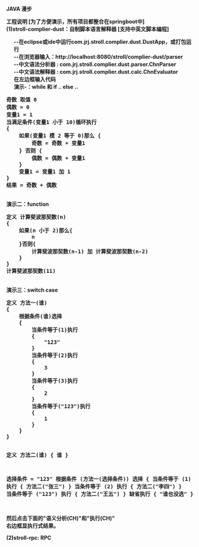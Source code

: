 <strong>JAVA 漫步</string>

<strong>工程说明 [为了方便演示，所有项目都整合在springboot中]</string><br/>
(1)stroll-complier-dust：自制脚本语言解释器 [支持中英文脚本编程]<br/>
<p style="padding-left:20px;">
--在eclipse或ide中运行com.jrj.stroll.complier.dust.DustApp，或打包运行<br/>
--在浏览器输入：http://localhost:8080/stroll/complier-dust/parser<br/>
--中文语法分析器 : com.jrj.stroll.complier.dust.parser.ChnParser<br/>
--中文语法解释器 : com.jrj.stroll.complier.dust.calc.ChnEvaluator<br/>
在左边框输入代码<br/>
演示-：while 和 if .. else ..<br/>
<pre>
奇数 取值 0
偶数 = 0
变量1 = 1
当满足条件(变量1 小于 10)循环执行
{
	如果(变量1 模 2 等于 0)那么 {
		奇数 = 奇数 + 变量1
	} 否则 {
		偶数 = 偶数 + 变量1
	}
	变量1 = 变量1 加 1
}
结果 = 奇数 + 偶数
</pre>
<br>
演示二：function <br/>
<pre>
定义 计算斐波那契数(n)
{
	如果(n 小于 2)那么{
		n
	}否则{
		计算斐波那契数(n-1) 加 计算斐波那契数(n-2)
	}
}
计算斐波那契数(11)
</pre>
<br/>
演示三：switch case <br/>
<pre>
定义 方法一(谁)
{
	根据条件(谁)选择
	{
		当条件等于(1)执行
		{
			"123"
		}
		当条件等于(2)执行
		{
			3
		}
		当条件等于(3)执行
		{
			2
		}
		当条件等于("123")执行
		{
			1
		}
	}
}
	
定义 方法二(谁)
{
	谁
}

选择条件 = "123"
根据条件 (方法一(选择条件)) 选择
{
	当条件等于 (1) 执行
	{
		方法二("张三")
	}
	当条件等于 (2) 执行
	{
		方法二("李四")
	}
	当条件等于 ("123") 执行
	{
		方法二("王五")
	}
	缺省执行
	{
		"谁也没选"
	}
}
</pre>
<br>
然后点击下面的"语义分析(CH)"和"执行(CH)"<br/>
右边框显执行式结果。<br/>
</p>
(2)stroll-rpc: RPC
